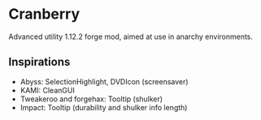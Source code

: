 # Cranberry

Advanced utility 1.12.2 forge mod, aimed at use in anarchy environments. 

## Inspirations

- Abyss: SelectionHighlight, DVDIcon (screensaver)
- KAMI: CleanGUI
- Tweakeroo and forgehax: Tooltip (shulker)
- Impact: Tooltip (durability and shulker info length)
